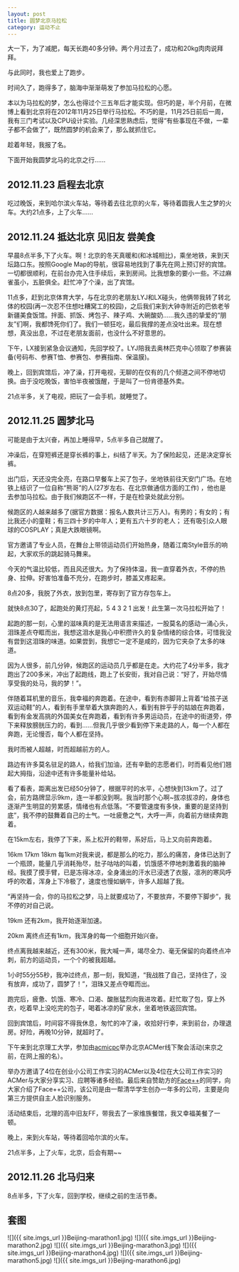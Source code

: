 ```yaml
---
layout: post
title: 圆梦北京马拉松
category: 运动不止
---
```



大一下，为了减肥，每天长跑40多分钟。两个月过去了，成功和20kg肉肉说拜拜。

与此同时，我也爱上了跑步。

时间久了，跑得多了，脑海中渐渐萌发了参加马拉松的心愿。

本以为马拉松的梦，怎么也得过个三五年后才能实现。但巧的是，半个月前，在微博上看到北京将在2012年11月25日举行马拉松。不巧的是，11月25日前后一周，我有三门考试以及CPU设计实验。几经深思熟虑后，觉得“有些事现在不做，一辈子都不会做了”，既然圆梦的机会来了，那么就抓住它。

趁着年轻，我报了名。

下面开始我圆梦北马的北京之行......


## 2012.11.23 启程去北京

吃过晚饭，来到哈尔滨火车站，等待着去往北京的火车，等待着圆我人生之梦的火车。大约21点多，上了火车......


## 2012.11.24 抵达北京 见旧友 尝美食

早晨8点半多,下了火车。啊！北京的冬天真暖和(和冰城相比)，乘坐地铁，来到天坛路口东。按照Google Map的导航，很容易地找到了事先在网上预订好的宾馆。一切都很顺利，在前台办完入住手续后，来到房间。比我想象的要小一些。不过麻雀虽小，五脏俱全。赶忙冲了个澡，出了宾馆。

11点多，赶到北京体育大学，与在北京的老朋友LYJ和LX碰头，他俩带我转了转北体的校园(再一次忍不住想吐糟窝工的校园)，之后我们来到大钟寺附近的巴依老爷新疆美食饭馆。拌面、抓饭、烤包子、辣子鸡、大碗酸奶......我久违的挚爱的“朋友”们啊，我都馋死你们了。我们一顿狂吃，最后我撑的差点没吐出来。现在想想，真没出息，不过在老朋友面前，也没什么不好意思的。

下午，LX接到紧急会议通知，先回学校了。LYJ陪我去奥林匹克中心领取了参赛装备(号码布、参赛T恤、参赛包、参赛指南、保温膜)。

晚上，回到宾馆后，冲了澡，打开电视，无聊的在仅有的几个频道之间不停地切换。由于没吃晚饭，害怕半夜被饿醒，于是叫了一份肯德基外卖。

21点半多，关了电视，把玩了一会手机，就睡觉了。


## 2012.11.25 圆梦北马

可能是由于太兴奋，再加上睡得早，5点半多自己就醒了。

冲澡后，在穿短裤还是穿长裤的事上，纠结了半天。为了保险起见，还是决定穿长裤。

出门后，天还没完全亮，在路口早餐车上买了包子，坐地铁前往天安门广场。在地铁上结识了一位自称“熊哥”的人(27岁左右、在北京做通信方面的工作) ，他也是去参加马拉松。由于我们候跑区不一样，于是在检录处就此分别。

候跑区的人越来越多了(据官方数据：报名人数共计三万人)。有男的；有女的；有比我还小的童鞋；有三四十岁的中年人；更有五六十岁的老人； 还有吸引众人眼球的COSPLAY；真是大跌眼镜啊。

官方邀请了专业人员，在舞台上带领运动员们开始热身，随着江南Style音乐的响起，大家欢乐的跳起骑马舞来。

今天的气温比较低，而且风还很大。为了保持体温，我一直穿着外衣，不停的热身、拉伸。好害怕准备不充分，在跑步时，膝盖又疼起来。

8点20多，我脱了外衣，放到包里，寄存到了官方存包车上。

就快8点30了，起跑处的黄灯亮起，5 4 3 2 1 出发！此生第一次马拉松开始了！ 

起跑的那一刻，心里的滋味真的是无法用语言来描述，一股莫名的感动一涌心头，泪珠差点夺眶而出，我想这泪水是我心中积攒许久的复杂情绪的综合体，可惜我没有尝到这泪珠的味道。如果尝到，我想它一定不是咸的，因为它夹杂了太多的味道。

因为人很多，前几分钟，候跑区的运动员几乎都是在走。大约花了4分半多，我才跑出了200多米，冲出了起跑线，跑上了长安街，我对自己说：“好了，开始尽情享受我的处马，我的梦！”。

伴随着耳机里的音乐，我幸福的奔跑着。在途中，看到有赤脚背上背着“给孩子送双运动鞋”的人，看到有手里举着大旗奔跑的人，看到有胖乎乎的姑娘在奔跑着，看到有金发高挑的外国美女在奔跑着，看到有许多男运动员，在途中的街道旁，停下来释放膀胱压力的，看到......但我几乎很少看到停下来走路的人，每一个人都在奔跑，无论慢否，每个人都在坚持。

我时而被人超越，时而超越前方的人。 

路边有许多莫名驻足的路人，给我们加油，还有辛勤的志愿者们，时而看见他们翘起大拇指，沿途中还有许多能量补给站。 

看了看表，距离出发已经50分钟了，根据平时的水平，心想快到13km了。过了会，前方路牌显示9km，连一半都没到啊。我当时那个心啊~拔凉拔凉的，身体也逐渐产生明显的劳累感，情绪也有点低落。“不要管速度有多快，重要的是坚持到底”，我不停的鼓舞着自己的士气。一吐疲惫之气，大呼一声，向着前方继续奔跑着。 

在15km左右，我停了下来，系上松开的鞋带，系好后，马上又向前奔跑着。

16km 17km 18km 每1km对我来说，都是那么的吃力，那么的痛苦，身体已达到了一个瓶颈，能量几乎消耗殆尽，肚子咕咕的叫着，饥饿感不停地刺激着我的脑神经。我摸了摸手臂，已是冻得冰凉，全身涌出的汗水已浸透了衣服，凛冽的寒风呼呼的吹着，浑身上下冷极了，速度也慢如蜗牛，许多人超越了我。

“再坚持一会，你的马拉松之梦，马上就要成功了，不要放弃，不要停下脚步”，我不停的对自己说。 

19km 还有2km，我开始逐渐加速。 

20km 离终点还有1km，我浑身的每一个细胞开始兴奋。 

终点离我越来越近，还有300米，我大喊一声，竭尽全力、毫无保留的向着终点冲刺，前方的运动员，一个个的被我超越。

1小时55分55秒，我冲过终点，那一刻，我知道，“我战胜了自己，坚持住了，没有放弃，成功了，圆梦了！”，泪珠又差点夺眶而出。

跑完后，疲惫、饥饿、寒冷、口渴、酸胀猛烈向我进攻着。赶忙取了包，穿上外衣，吃着早上没吃完的包子，喝着冰凉的矿泉水，坐着地铁返回宾馆。

回到宾馆后，时间容不得我休息，匆忙的冲了澡，收拾好行李，来到前台，办理退房。好险，再晚10分钟，就超时了。

下午来到北京理工大学，参加由[acmicpc](http://acmicpc.info/)举办北京ACMer线下聚会活动(来京之前，在网上报的名）。

举办方邀请了4位在创业小公司工作实习的ACMer以及4位在大公司工作实习的ACMer与大家分享实习、应聘等诸多经验。最后来自赞助方的[Face++](http://www.faceplusplus.com/)的同学，向大家介绍了Face++公司，该公司是由一帮清华学生创办一年多的公司，主要是向第三方提供自主人脸识别服务。

活动结束后，北理的高中旧友FF，带我去了一家维族餐馆，我又幸福美餐了一顿。 

晚上，来到火车站，等待着回哈尔滨的火车。

21点半多，上了火车，北京，后会有期~~


## 2012.11.26 北马归来

8点半多，下了火车，回到学校，继续之前的生活节奏。

## 套图

![]({{ site.imgs_url }}Beijing-marathon1.jpg)
![]({{ site.imgs_url }}Beijing-marathon2.jpg)
![]({{ site.imgs_url }}Beijing-marathon3.jpg)
![]({{ site.imgs_url }}Beijing-marathon4.jpg)
![]({{ site.imgs_url }}Beijing-marathon5.jpg)
![]({{ site.imgs_url }}Beijing-marathon6.jpg)

